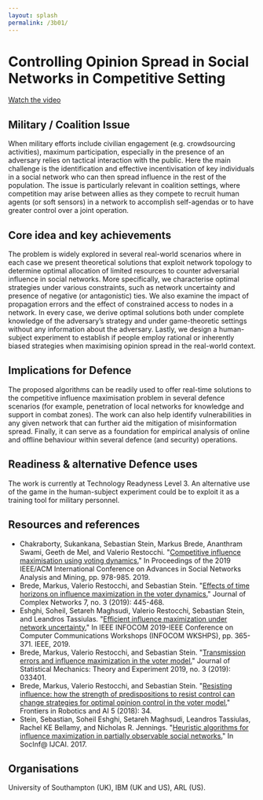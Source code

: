 ```yaml
---
layout: splash
permalink: /3b01/
---
```


# Controlling Opinion Spread in Social Networks in Competitive Setting

[Watch the video](https://ibm.box.com/v/Showcase-3b01-video)

## Military / Coalition Issue
When military efforts include civilian engagement (e.g. crowdsourcing activities), maximum participation, especially in the presence of an adversary relies on tactical interaction with the public. Here the main challenge is the identification and effective incentivisation of key individuals in a social network who can then spread influence in the rest of the population. The issue is particularly relevant in coalition settings, where competition may arise between allies as they compete to recruit human agents (or soft sensors) in a network to accomplish self-agendas or to have greater control over a joint operation.   

## Core idea and key achievements
The problem is widely explored in several real-world scenarios where in each case we present theoretical solutions that exploit network topology to determine optimal allocation of limited resources to counter adversarial influence in social networks. More specifically, we characterise optimal strategies under various constraints, such as network uncertainty and presence of negative (or antagonistic) ties. We also examine the impact of propagation errors and the effect of constrained access to nodes in a network. In every case, we derive optimal solutions both under complete knowledge of the adversary’s strategy and under game-theoretic settings without any information about the adversary. Lastly, we design a human-subject experiment to establish if people employ rational or inherently biased strategies when maximising opinion spread in the real-world context. 

## Implications for Defence
The proposed algorithms can be readily used to offer real-time solutions to the competitive influence maximisation problem in several defence scenarios (for example, penetration of local networks for knowledge and support in combat zones). The work can also help identify vulnerabilities in any given network that can further aid the mitigation of misinformation spread. Finally, it can serve as a foundation for empirical analysis of online and offline behaviour within several defence (and security) operations.

## Readiness & alternative Defence uses
The work is currently at Technology Readyness Level 3. An alternative use of the game in the human-subject experiment could be to exploit it as a training tool for military personnel. 

<!-- ![image info](/dais/achievements/images/1a02_figure1.jpg) -->

## Resources and references  

* Chakraborty, Sukankana, Sebastian Stein, Markus Brede, Ananthram Swami, Geeth de Mel, and Valerio Restocchi. "[Competitive influence maximisation using voting dynamics.](/doc-4759)" In Proceedings of the 2019 IEEE/ACM International Conference on Advances in Social Networks Analysis and Mining, pp. 978-985. 2019.
* Brede, Markus, Valerio Restocchi, and Sebastian Stein. "[Effects of time horizons on influence maximization in the voter dynamics.](/doc-3035/)" Journal of Complex Networks 7, no. 3 (2019): 445-468.
* Eshghi, Soheil, Setareh Maghsudi, Valerio Restocchi, Sebastian Stein, and Leandros Tassiulas. "[Efficient influence maximization under network uncertainty.](doc-3609/)" In IEEE INFOCOM 2019-IEEE Conference on Computer Communications Workshops (INFOCOM WKSHPS), pp. 365-371. IEEE, 2019.
* Brede, Markus, Valerio Restocchi, and Sebastian Stein. "[Transmission errors and influence maximization in the voter model.](/doc-5056/)" Journal of Statistical Mechanics: Theory and Experiment 2019, no. 3 (2019): 033401.
* Brede, Markus, Valerio Restocchi, and Sebastian Stein. "[Resisting influence: how the strength of predispositions to resist control can change strategies for optimal opinion control in the voter model.](/doc-2663/)" Frontiers in Robotics and AI 5 (2018): 34.
* Stein, Sebastian, Soheil Eshghi, Setareh Maghsudi, Leandros Tassiulas, Rachel KE Bellamy, and Nicholas R. Jennings. "[Heuristic algorithms for influence maximization in partially observable social networks.](/doc-1461/)" In SocInf@ IJCAI. 2017.

## Organisations
University of Southampton (UK), IBM (UK and US), ARL (US). 
